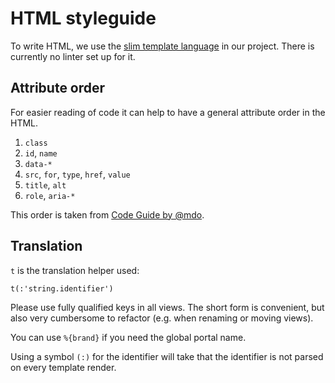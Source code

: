 # HTML styleguide

To write HTML, we use the [slim template language](https://github.com/slim-template/slim) in our project.
There is currently no linter set up for it.

## Attribute order

For easier reading of code it can help to have a general attribute order in the HTML.

1. `class`
2. `id`, `name`
3. `data-*`
4. `src`, `for`, `type`, `href`, `value`
5. `title`, `alt`
6. `role`, `aria-*`

This order is taken from [Code Guide by @mdo](https://codeguide.co/#html-attribute-order).

## Translation

`t` is the translation helper used:

```example
t(:'string.identifier')
```

Please use fully qualified keys in all views.
The short form is convenient, but also very cumbersome to refactor (e.g. when renaming or moving views).

You can use `%{brand}` if you need the global portal name.

Using a symbol `(:)` for the identifier will take that the identifier is not parsed on every template render.
